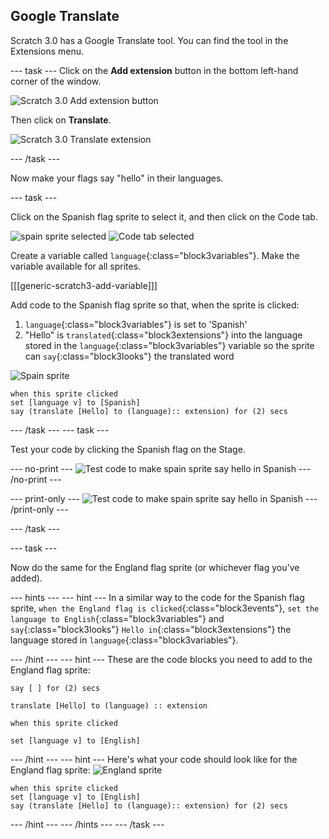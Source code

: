 ## Google Translate

Scratch 3.0 has a Google Translate tool. You can find the tool in the Extensions menu.

--- task ---
Click on the **Add extension** button in the bottom left-hand corner of the window.

![Scratch 3.0 Add extension button](images/extensionButton.png)

Then click on **Translate**.

![Scratch 3.0 Translate extension](images/translateExtension.png)

--- /task ---

Now make your flags say "hello" in their languages.

--- task ---

Click on the Spanish flag sprite to select it, and then click on the Code tab.

![spain sprite selected](images/spainSpriteSelected.png) ![Code tab selected](images/codeTabSelected.png)

Create a variable called `language`{:class="block3variables"}. Make the variable available for all sprites.

[[[generic-scratch3-add-variable]]]

Add code to the Spanish flag sprite so that, when the sprite is clicked:
1. `language`{:class="block3variables"} is set to 'Spanish'
1. "Hello" is `translated`{:class="block3extensions"} into the language stored in the `language`{:class="block3variables"} variable so the sprite can `say`{:class="block3looks"} the translated word

![Spain sprite](images/spainSmall.png)
```blocks3
when this sprite clicked
set [language v] to [Spanish]
say (translate [Hello] to (language):: extension) for (2) secs
```
--- /task ---
--- task ---

Test your code by clicking the Spanish flag on the Stage.

--- no-print ---
![Test code to make spain sprite say hello in Spanish](images/testHola.gif)
--- /no-print ---

--- print-only ---
![Test code to make spain sprite say hello in Spanish](images/testHolaStill.png)
--- /print-only ---

--- /task ---

--- task ---

Now do the same for the England flag sprite (or whichever flag you've added).

--- hints ---
--- hint ---
In a similar way to the code for the Spanish flag sprite, `when the England flag is clicked`{:class="block3events"}, `set the language to English`{:class="block3variables"} and `say`{:class="block3looks"} `Hello in`{:class="block3extensions"} the language stored in `language`{:class="block3variables"}.

--- /hint ---
--- hint ---
These are the code blocks you need to add to the England flag sprite:
```blocks3
say [ ] for (2) secs

translate [Hello] to (language) :: extension

when this sprite clicked

set [language v] to [English]

```

--- /hint ---
--- hint ---
Here's what your code should look like for the England flag sprite:
![England sprite](images/englandSmall.png)
```blocks3
when this sprite clicked
set [language v] to [English]
say (translate [Hello] to (language):: extension) for (2) secs
```

--- /hint ---
--- /hints ---
--- /task ---
